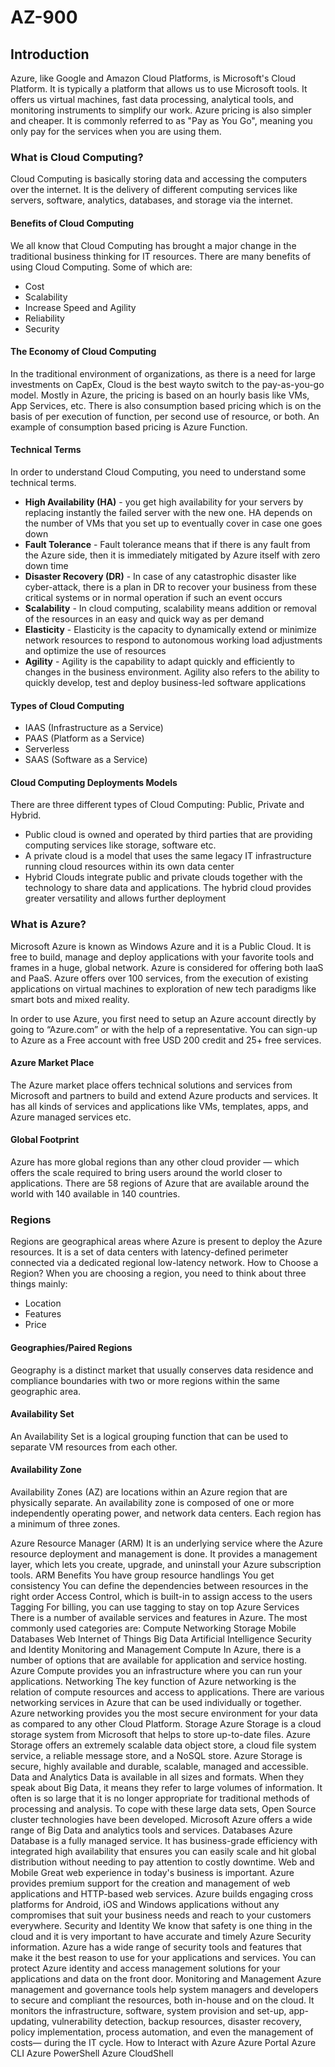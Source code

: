 # AZ-900

## Introduction
Azure, like Google and Amazon Cloud Platforms, is Microsoft's Cloud Platform. It is typically a platform that allows us to use Microsoft tools. It offers us virtual machines, fast data processing, analytical tools, and monitoring instruments to simplify our work. Azure pricing is also simpler and cheaper. It is commonly referred to as "Pay as You Go", meaning you only pay for the services when you are using them.

### What is Cloud Computing?
Cloud Computing is basically storing data and accessing the computers over the internet. It is the delivery of different computing services like servers, software, analytics, databases, and storage via the internet.

#### Benefits of Cloud Computing
We all know that Cloud Computing has brought a major change in the traditional business thinking for IT resources. There are many benefits of using Cloud Computing. Some of which are:
- Cost
- Scalability
- Increase Speed and Agility
- Reliability
- Security

#### The Economy of Cloud Computing
In the traditional environment of organizations, as there is a need for large investments on CapEx, Cloud is the best wayto switch to the pay-as-you-go model. Mostly in Azure, the pricing is based on an hourly basis like VMs, App Services, etc. There is also consumption based pricing which is on the basis of per execution of function, per second use of resource, or both. An example of consumption based pricing is Azure Function.

#### Technical Terms
In order to understand Cloud Computing, you need to understand some technical terms.
- **High Availability (HA)** - you get high availability for your servers by replacing instantly the failed server with the new one. HA depends on the number of VMs that you set up to eventually cover in case one goes down
- **Fault Tolerance** - Fault tolerance means that if there is any fault from the Azure side, then it is immediately mitigated by Azure itself with zero down time 
- **Disaster Recovery (DR)** - In case of any catastrophic disaster like  cyber-attack, there is a plan in DR to recover your business from these critical systems or in normal operation if such an event occurs
- **Scalability** - In cloud computing, scalability means addition or removal of the resources in an easy and quick way as per demand
- **Elasticity** - Elasticity is the capacity to dynamically extend or minimize network resources to respond to autonomous working load adjustments and optimize the use of resources
- **Agility** - Agility is the capability to adapt quickly and efficiently to changes in the business environment. Agility also refers to the ability to quickly develop, test and deploy business-led software applications

#### Types of Cloud Computing
- IAAS (Infrastructure as a Service)
- PAAS (Platform as a Service)
- Serverless
- SAAS (Software as a Service)

#### Cloud Computing Deployments Models
There are three different types of Cloud Computing: Public, Private and Hybrid.
- Public cloud is owned and operated by third parties that are providing computing services like storage, software etc.
- A private cloud is a model that uses the same legacy IT infrastructure running cloud resources within its own data center
- Hybrid Clouds integrate public and private clouds together with the technology to share data and applications. The hybrid cloud provides greater versatility and allows further deployment

### What is Azure?
Microsoft Azure is known as Windows Azure and it is a Public Cloud. It is free to build, manage and deploy applications with your favorite tools and
frames in a huge, global network. Azure is considered for offering both IaaS and PaaS. Azure offers over 100 services, from the execution of existing
applications on virtual machines to exploration of new tech paradigms like smart bots and mixed reality.

In order to use Azure, you first need to setup an Azure account directly by going to “Azure.com” or with the help of a representative. You can sign-up to
Azure as a Free account with free USD 200 credit and 25+ free services.

#### Azure Market Place
The Azure market place offers technical solutions and services from Microsoft and partners to build and extend Azure products and services. It
has all kinds of services and applications like VMs, templates, apps, and Azure managed services etc.

#### Global Footprint
Azure has more global regions than any other cloud provider — which offers the scale required to bring users around the world closer to applications.
There are 58 regions of Azure that are available around the world with 140 available in 140 countries.

### Regions
Regions are geographical areas where Azure is present to deploy the Azure resources. It is a set of data centers with latency-defined perimeter connected
via a dedicated regional low-latency network. How to Choose a Region?
When you are choosing a region, you need to think about three things mainly:
- Location
- Features
- Price

#### Geographies/Paired Regions
Geography is a distinct market that usually conserves data residence and compliance boundaries with two or more regions within the same geographic area.
#### Availability Set
An Availability Set is a logical grouping function that can be used to separate VM resources from each other.
#### Availability Zone
Availability Zones (AZ) are locations within an Azure region that are physically separate. An availability zone is composed of one or more
independently operating power, and network data centers. Each region has a minimum of three zones.

Azure Resource Manager (ARM)
It is an underlying service where the Azure resource deployment and
management is done. It provides a management layer, which lets you create,
upgrade, and uninstall your Azure subscription tools.
ARM Benefits
You have group resource handlings
You get consistency
You can define the dependencies between resources in the right
order
Access Control, which is built-in to assign access to the users
Tagging
For billing, you can use tagging to stay on top
Azure Services
There is a number of available services and features in Azure. The most
commonly used categories are:
Compute
Networking
Storage
Mobile
Databases
Web
Internet of Things
Big Data
Artificial Intelligence
Security and Identity
Monitoring and Management
Compute
In Azure, there is a number of options that are available for application and
service hosting. Azure Compute provides you an infrastructure where you
can run your applications.
Networking
The key function of Azure networking is the relation of compute resources
and access to applications. There are various networking services in Azure
that can be used individually or together. Azure networking provides you the
most secure environment for your data as compared to any other Cloud
Platform.
Storage
Azure Storage is a cloud storage system from Microsoft that helps to store
up-to-date files. Azure Storage offers an extremely scalable data object store,
a cloud file system service, a reliable message store, and a NoSQL store.
Azure Storage is secure, highly available and durable, scalable, managed and
accessible.
Data and Analytics
Data is available in all sizes and formats. When they speak about Big Data, it
means they refer to large volumes of information. It often is so large that it is
no longer appropriate for traditional methods of processing and analysis.
To cope with these large data sets, Open Source cluster technologies have
been developed. Microsoft Azure offers a wide range of Big Data and
analytics tools and services.
Databases
Azure Database is a fully managed service. It has business-grade efficiency
with integrated high availability that ensures you can easily scale and hit
global distribution without needing to pay attention to costly downtime.
Web and Mobile
Great web experience in today's business is important. Azure provides
premium support for the creation and management of web applications and
HTTP-based web services. Azure builds engaging cross platforms for
Android, iOS and Windows applications without any compromises that suit
your business needs and reach to your customers everywhere.
Security and Identity
We know that safety is one thing in the cloud and it is very important to have
accurate and timely Azure Security information. Azure has a wide range of
security tools and features that make it the best reason to use for your
applications and services. You can protect Azure identity and access
management solutions for your applications and data on the front door.
Monitoring and Management
Azure management and governance tools help system managers and
developers to secure and compliant the resources, both in-house and on the
cloud. It monitors the infrastructure, software, system provision and set-up,
app-updating, vulnerability detection, backup resources, disaster recovery,
policy implementation, process automation, and even the management of
costs— during the IT cycle.
How to Interact with Azure
Azure Portal
Azure CLI
Azure PowerShell
Azure CloudShell

